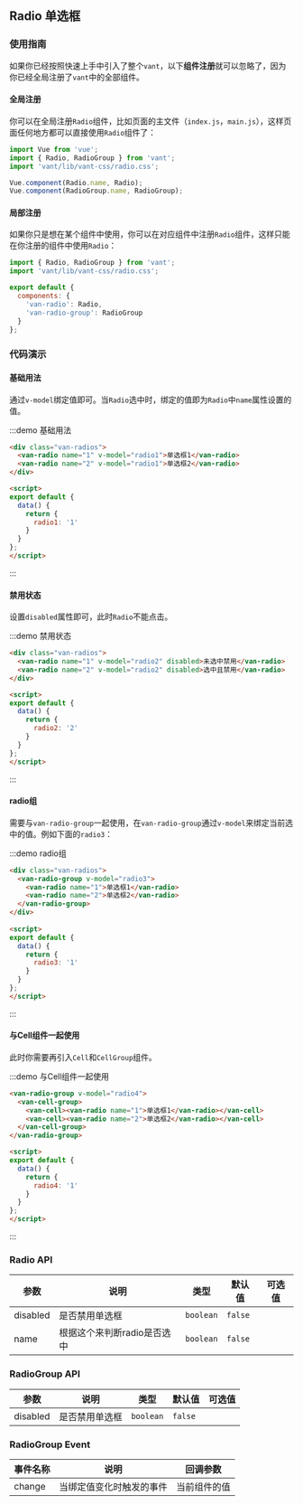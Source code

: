 <style>
@component-namespace demo {
  @b radio {
    .van-radios {
      padding: 0 20px;

      .van-radio {
        margin: 10px 0;
      }
    }
  }
}
</style>

<script>
export default {
  data() {
    return {
      radio1: '1',
      radio2: '2',
      radio3: '1',
      radio4: '1'
    };
  }
};
</script>

## Radio 单选框

### 使用指南

如果你已经按照快速上手中引入了整个`vant`，以下**组件注册**就可以忽略了，因为你已经全局注册了`vant`中的全部组件。

#### 全局注册

你可以在全局注册`Radio`组件，比如页面的主文件（`index.js`，`main.js`），这样页面任何地方都可以直接使用`Radio`组件了：

```js
import Vue from 'vue';
import { Radio, RadioGroup } from 'vant';
import 'vant/lib/vant-css/radio.css';

Vue.component(Radio.name, Radio);
Vue.component(RadioGroup.name, RadioGroup);
```

#### 局部注册

如果你只是想在某个组件中使用，你可以在对应组件中注册`Radio`组件，这样只能在你注册的组件中使用`Radio`：

```js
import { Radio, RadioGroup } from 'vant';
import 'vant/lib/vant-css/radio.css';

export default {
  components: {
    'van-radio': Radio,
    'van-radio-group': RadioGroup
  }
};
```
### 代码演示

#### 基础用法

通过`v-model`绑定值即可。当`Radio`选中时，绑定的值即为`Radio`中`name`属性设置的值。

:::demo 基础用法
```html
<div class="van-radios">
  <van-radio name="1" v-model="radio1">单选框1</van-radio>
  <van-radio name="2" v-model="radio1">单选框2</van-radio>
</div>

<script>
export default {
  data() {
    return {
      radio1: '1'
    }
  }
};
</script>
```
:::

#### 禁用状态

设置`disabled`属性即可，此时`Radio`不能点击。

:::demo 禁用状态
```html
<div class="van-radios">
  <van-radio name="1" v-model="radio2" disabled>未选中禁用</van-radio>
  <van-radio name="2" v-model="radio2" disabled>选中且禁用</van-radio>
</div>

<script>
export default {
  data() {
    return {
      radio2: '2'
    }
  }
};
</script>
```
:::

#### radio组

需要与`van-radio-group`一起使用，在`van-radio-group`通过`v-model`来绑定当前选中的值。例如下面的`radio3`：

:::demo radio组
```html
<div class="van-radios">
  <van-radio-group v-model="radio3">
    <van-radio name="1">单选框1</van-radio>
    <van-radio name="2">单选框2</van-radio>
  </van-radio-group>
</div>
  
<script>
export default {
  data() {
    return {
      radio3: '1'
    }
  }
};
</script>
```
:::

#### 与Cell组件一起使用

此时你需要再引入`Cell`和`CellGroup`组件。

:::demo 与Cell组件一起使用
```html
<van-radio-group v-model="radio4">
  <van-cell-group>
    <van-cell><van-radio name="1">单选框1</van-radio></van-cell>
    <van-cell><van-radio name="2">单选框2</van-radio></van-cell>
  </van-cell-group>
</van-radio-group>

<script>
export default {
  data() {
    return {
      radio4: '1'
    }
  }
};
</script>
```
:::

### Radio API

| 参数       | 说明      | 类型       | 默认值       | 可选值       |
|-----------|-----------|-----------|-------------|-------------|
| disabled | 是否禁用单选框 | `boolean`  | `false` |   |
| name | 根据这个来判断radio是否选中 | `boolean`  | `false` |   |

### RadioGroup API

| 参数       | 说明      | 类型       | 默认值       | 可选值       |
|-----------|-----------|-----------|-------------|-------------|
| disabled | 是否禁用单选框 | `boolean`  | `false` |   |

### RadioGroup Event

| 事件名称       | 说明      | 回调参数 |
|-----------|-----------|-----------|
| change | 当绑定值变化时触发的事件 | 当前组件的值 |
